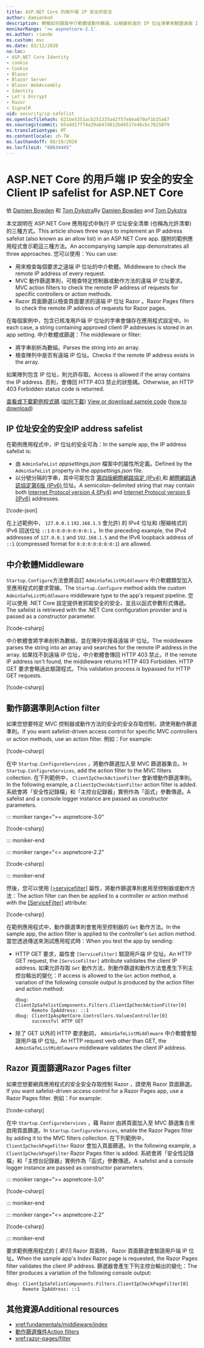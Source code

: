 ```yaml
---
title: ASP.NET Core 的用戶端 IP 安全的安全
author: damienbod
description: 瞭解如何撰寫中介軟體或動作篩選，以根據核准的 IP 位址清單來驗證遠端 IP 位址。
monikerRange: '>= aspnetcore-2.1'
ms.author: riande
ms.custom: mvc
ms.date: 03/12/2020
no-loc:
- ASP.NET Core Identity
- cookie
- Cookie
- Blazor
- Blazor Server
- Blazor WebAssembly
- Identity
- Let's Encrypt
- Razor
- SignalR
uid: security/ip-safelist
ms.openlocfilehash: 621be5351acb251335a42f57e8ea670af1b35a87
ms.sourcegitcommit: 65add17f74a29a647d812b04517e46cbc78258f9
ms.translationtype: MT
ms.contentlocale: zh-TW
ms.lasthandoff: 08/19/2020
ms.locfileid: "88634445"
---
```

# <a name="client-ip-safelist-for-aspnet-core"></a><span data-ttu-id="11084-103">ASP.NET Core 的用戶端 IP 安全的安全</span><span class="sxs-lookup"><span data-stu-id="11084-103">Client IP safelist for ASP.NET Core</span></span>

<span data-ttu-id="11084-104">依 [Damien Bowden](https://twitter.com/damien_bod) 和 [Tom Dykstra](https://github.com/tdykstra)</span><span class="sxs-lookup"><span data-stu-id="11084-104">By [Damien Bowden](https://twitter.com/damien_bod) and [Tom Dykstra](https://github.com/tdykstra)</span></span>
 
<span data-ttu-id="11084-105">本文說明在 ASP.NET Core 應用程式中執行 IP 位址安全清單 (也稱為允許清單) 的三種方式。</span><span class="sxs-lookup"><span data-stu-id="11084-105">This article shows three ways to implement an IP address safelist (also known as an allow list) in an ASP.NET Core app.</span></span> <span data-ttu-id="11084-106">隨附的範例應用程式會示範這三種方法。</span><span class="sxs-lookup"><span data-stu-id="11084-106">An accompanying sample app demonstrates all three approaches.</span></span> <span data-ttu-id="11084-107">您可以使用：</span><span class="sxs-lookup"><span data-stu-id="11084-107">You can use:</span></span>

* <span data-ttu-id="11084-108">用來檢查每個要求之遠端 IP 位址的中介軟體。</span><span class="sxs-lookup"><span data-stu-id="11084-108">Middleware to check the remote IP address of every request.</span></span>
* <span data-ttu-id="11084-109">MVC 動作篩選準則，可檢查特定控制器或動作方法的遠端 IP 位址要求。</span><span class="sxs-lookup"><span data-stu-id="11084-109">MVC action filters to check the remote IP address of requests for specific controllers or action methods.</span></span>
* <span data-ttu-id="11084-110">Razor 頁面篩選以檢查頁面要求的遠端 IP 位址 Razor 。</span><span class="sxs-lookup"><span data-stu-id="11084-110">Razor Pages filters to check the remote IP address of requests for Razor pages.</span></span>

<span data-ttu-id="11084-111">在每個案例中，包含已核准用戶端 IP 位址的字串會儲存在應用程式設定中。</span><span class="sxs-lookup"><span data-stu-id="11084-111">In each case, a string containing approved client IP addresses is stored in an app setting.</span></span> <span data-ttu-id="11084-112">中介軟體或篩選：</span><span class="sxs-lookup"><span data-stu-id="11084-112">The middleware or filter:</span></span>

* <span data-ttu-id="11084-113">將字串剖析為數組。</span><span class="sxs-lookup"><span data-stu-id="11084-113">Parses the string into an array.</span></span> 
* <span data-ttu-id="11084-114">檢查陣列中是否有遠端 IP 位址。</span><span class="sxs-lookup"><span data-stu-id="11084-114">Checks if the remote IP address exists in the array.</span></span>

<span data-ttu-id="11084-115">如果陣列包含 IP 位址，則允許存取。</span><span class="sxs-lookup"><span data-stu-id="11084-115">Access is allowed if the array contains the IP address.</span></span> <span data-ttu-id="11084-116">否則，會傳回 HTTP 403 禁止的狀態碼。</span><span class="sxs-lookup"><span data-stu-id="11084-116">Otherwise, an HTTP 403 Forbidden status code is returned.</span></span>

<span data-ttu-id="11084-117">[查看或下載範例程式碼](https://github.com/dotnet/AspNetCore.Docs/tree/master/aspnetcore/security/ip-safelist/samples) ([如何下載](xref:index#how-to-download-a-sample)) </span><span class="sxs-lookup"><span data-stu-id="11084-117">[View or download sample code](https://github.com/dotnet/AspNetCore.Docs/tree/master/aspnetcore/security/ip-safelist/samples) ([how to download](xref:index#how-to-download-a-sample))</span></span>

## <a name="ip-address-safelist"></a><span data-ttu-id="11084-118">IP 位址安全的安全</span><span class="sxs-lookup"><span data-stu-id="11084-118">IP address safelist</span></span>

<span data-ttu-id="11084-119">在範例應用程式中，IP 位址的安全可為：</span><span class="sxs-lookup"><span data-stu-id="11084-119">In the sample app, the IP address safelist is:</span></span>

* <span data-ttu-id="11084-120">由 `AdminSafeList` *appsettings.json* 檔案中的屬性所定義。</span><span class="sxs-lookup"><span data-stu-id="11084-120">Defined by the `AdminSafeList` property in the *appsettings.json* file.</span></span>
* <span data-ttu-id="11084-121">以分號分隔的字串，其中可能包含 [第四版網際網路協定 (IPv4) ](https://wikipedia.org/wiki/IPv4) 和 [網際網路通訊協定第6版 (IPv6) ](https://wikipedia.org/wiki/IPv6) 位址。</span><span class="sxs-lookup"><span data-stu-id="11084-121">A semicolon-delimited string that may contain both [Internet Protocol version 4 (IPv4)](https://wikipedia.org/wiki/IPv4) and [Internet Protocol version 6 (IPv6)](https://wikipedia.org/wiki/IPv6) addresses.</span></span>

[!code-json[](ip-safelist/samples/3.x/ClientIpAspNetCore/appsettings.json?range=1-3&highlight=2)]

<span data-ttu-id="11084-122">在上述範例中， `127.0.0.1` `192.168.1.5` 會允許) 的 IPv4 位址和 (壓縮格式的 IPv6 回送位址 `::1` `0:0:0:0:0:0:0:1` 。</span><span class="sxs-lookup"><span data-stu-id="11084-122">In the preceding example, the IPv4 addresses of `127.0.0.1` and `192.168.1.5` and the IPv6 loopback address of `::1` (compressed format for `0:0:0:0:0:0:0:1`) are allowed.</span></span>

## <a name="middleware"></a><span data-ttu-id="11084-123">中介軟體</span><span class="sxs-lookup"><span data-stu-id="11084-123">Middleware</span></span>

<span data-ttu-id="11084-124">`Startup.Configure`方法會將自訂 `AdminSafeListMiddleware` 中介軟體類型加入至應用程式的要求管線。</span><span class="sxs-lookup"><span data-stu-id="11084-124">The `Startup.Configure` method adds the custom `AdminSafeListMiddleware` middleware type to the app's request pipeline.</span></span> <span data-ttu-id="11084-125">您可以使用 .NET Core 設定提供者抓取安全的安全，並且以函式參數形式傳遞。</span><span class="sxs-lookup"><span data-stu-id="11084-125">The safelist is retrieved with the .NET Core configuration provider and is passed as a constructor parameter.</span></span>

[!code-csharp[](ip-safelist/samples/3.x/ClientIpAspNetCore/Startup.cs?name=snippet_ConfigureAddMiddleware)]

<span data-ttu-id="11084-126">中介軟體會將字串剖析為數組，並在陣列中搜尋遠端 IP 位址。</span><span class="sxs-lookup"><span data-stu-id="11084-126">The middleware parses the string into an array and searches for the remote IP address in the array.</span></span> <span data-ttu-id="11084-127">如果找不到遠端 IP 位址，中介軟體會傳回 HTTP 403 禁止。</span><span class="sxs-lookup"><span data-stu-id="11084-127">If the remote IP address isn't found, the middleware returns HTTP 403 Forbidden.</span></span> <span data-ttu-id="11084-128">HTTP GET 要求會略過此驗證程式。</span><span class="sxs-lookup"><span data-stu-id="11084-128">This validation process is bypassed for HTTP GET requests.</span></span>

[!code-csharp[](ip-safelist/samples/Shared/ClientIpSafelistComponents/Middlewares/AdminSafeListMiddleware.cs?name=snippet_ClassOnly)]

## <a name="action-filter"></a><span data-ttu-id="11084-129">動作篩選準則</span><span class="sxs-lookup"><span data-stu-id="11084-129">Action filter</span></span>

<span data-ttu-id="11084-130">如果您想要特定 MVC 控制器或動作方法的安全的安全存取控制，請使用動作篩選準則。</span><span class="sxs-lookup"><span data-stu-id="11084-130">If you want safelist-driven access control for specific MVC controllers or action methods, use an action filter.</span></span> <span data-ttu-id="11084-131">例如：</span><span class="sxs-lookup"><span data-stu-id="11084-131">For example:</span></span>

[!code-csharp[](ip-safelist/samples/Shared/ClientIpSafelistComponents/Filters/ClientIpCheckActionFilter.cs?name=snippet_ClassOnly)]

<span data-ttu-id="11084-132">在中 `Startup.ConfigureServices` ，將動作篩選加入至 MVC 篩選器集合。</span><span class="sxs-lookup"><span data-stu-id="11084-132">In `Startup.ConfigureServices`, add the action filter to the MVC filters collection.</span></span> <span data-ttu-id="11084-133">在下列範例中， `ClientIpCheckActionFilter` 會新增動作篩選準則。</span><span class="sxs-lookup"><span data-stu-id="11084-133">In the following example, a `ClientIpCheckActionFilter` action filter is added.</span></span> <span data-ttu-id="11084-134">系統會將「安全性記錄檔」和「主控台記錄器」實例作為「函式」參數傳遞。</span><span class="sxs-lookup"><span data-stu-id="11084-134">A safelist and a console logger instance are passed as constructor parameters.</span></span>

::: moniker range=">= aspnetcore-3.0"

[!code-csharp[](ip-safelist/samples/3.x/ClientIpAspNetCore/Startup.cs?name=snippet_ConfigureServicesActionFilter)]

::: moniker-end

::: moniker range="<= aspnetcore-2.2"

[!code-csharp[](ip-safelist/samples/2.x/ClientIpAspNetCore/Startup.cs?name=snippet_ConfigureServicesActionFilter)]

::: moniker-end

<span data-ttu-id="11084-135">然後，您可以使用 [[>servicefilter]](xref:Microsoft.AspNetCore.Mvc.ServiceFilterAttribute) 屬性，將動作篩選準則套用至控制器或動作方法：</span><span class="sxs-lookup"><span data-stu-id="11084-135">The action filter can then be applied to a controller or action method with the [[ServiceFilter]](xref:Microsoft.AspNetCore.Mvc.ServiceFilterAttribute) attribute:</span></span>

[!code-csharp[](ip-safelist/samples/3.x/ClientIpAspNetCore/Controllers/ValuesController.cs?name=snippet_ActionFilter&highlight=1)]

<span data-ttu-id="11084-136">在範例應用程式中，動作篩選準則會套用至控制器的 `Get` 動作方法。</span><span class="sxs-lookup"><span data-stu-id="11084-136">In the sample app, the action filter is applied to the controller's `Get` action method.</span></span> <span data-ttu-id="11084-137">當您透過傳送來測試應用程式時：</span><span class="sxs-lookup"><span data-stu-id="11084-137">When you test the app by sending:</span></span>

* <span data-ttu-id="11084-138">HTTP GET 要求，屬性會 `[ServiceFilter]` 驗證用戶端 IP 位址。</span><span class="sxs-lookup"><span data-stu-id="11084-138">An HTTP GET request, the `[ServiceFilter]` attribute validates the client IP address.</span></span> <span data-ttu-id="11084-139">如果允許存取 `Get` 動作方法，則動作篩選和動作方法會產生下列主控台輸出的變化：</span><span class="sxs-lookup"><span data-stu-id="11084-139">If access is allowed to the `Get` action method, a variation of the following console output is produced by the action filter and action method:</span></span>

    ```
    dbug: ClientIpSafelistComponents.Filters.ClientIpCheckActionFilter[0]
          Remote IpAddress: ::1
    dbug: ClientIpAspNetCore.Controllers.ValuesController[0]
          successful HTTP GET    
    ```

* <span data-ttu-id="11084-140">除了 GET 以外的 HTTP 要求動詞， `AdminSafeListMiddleware` 中介軟體會驗證用戶端 IP 位址。</span><span class="sxs-lookup"><span data-stu-id="11084-140">An HTTP request verb other than GET, the `AdminSafeListMiddleware` middleware validates the client IP address.</span></span>

## <a name="no-locrazor-pages-filter"></a><span data-ttu-id="11084-141">Razor 頁面篩選</span><span class="sxs-lookup"><span data-stu-id="11084-141">Razor Pages filter</span></span>

<span data-ttu-id="11084-142">如果您想要網頁應用程式的安全安全存取控制 Razor ，請使用 Razor 頁面篩選。</span><span class="sxs-lookup"><span data-stu-id="11084-142">If you want safelist-driven access control for a Razor Pages app, use a Razor Pages filter.</span></span> <span data-ttu-id="11084-143">例如：</span><span class="sxs-lookup"><span data-stu-id="11084-143">For example:</span></span>

[!code-csharp[](ip-safelist/samples/Shared/ClientIpSafelistComponents/Filters/ClientIpCheckPageFilter.cs?name=snippet_ClassOnly)]

<span data-ttu-id="11084-144">在中 `Startup.ConfigureServices` ，藉 Razor 由將頁面加入至 MVC 篩選集合來啟用頁面篩選。</span><span class="sxs-lookup"><span data-stu-id="11084-144">In `Startup.ConfigureServices`, enable the Razor Pages filter by adding it to the MVC filters collection.</span></span> <span data-ttu-id="11084-145">在下列範例中， `ClientIpCheckPageFilter` Razor 會加入頁面篩選。</span><span class="sxs-lookup"><span data-stu-id="11084-145">In the following example, a `ClientIpCheckPageFilter` Razor Pages filter is added.</span></span> <span data-ttu-id="11084-146">系統會將「安全性記錄檔」和「主控台記錄器」實例作為「函式」參數傳遞。</span><span class="sxs-lookup"><span data-stu-id="11084-146">A safelist and a console logger instance are passed as constructor parameters.</span></span>

::: moniker range=">= aspnetcore-3.0"

[!code-csharp[](ip-safelist/samples/3.x/ClientIpAspNetCore/Startup.cs?name=snippet_ConfigureServicesPageFilter)]

::: moniker-end

::: moniker range="<= aspnetcore-2.2"

[!code-csharp[](ip-safelist/samples/2.x/ClientIpAspNetCore/Startup.cs?name=snippet_ConfigureServicesPageFilter)]

::: moniker-end

<span data-ttu-id="11084-147">要求範例應用程式的 [ *索引*] Razor 頁面時， Razor 頁面篩選會驗證用戶端 IP 位址。</span><span class="sxs-lookup"><span data-stu-id="11084-147">When the sample app's *Index* Razor page is requested, the Razor Pages filter validates the client IP address.</span></span> <span data-ttu-id="11084-148">篩選器會產生下列主控台輸出的變化：</span><span class="sxs-lookup"><span data-stu-id="11084-148">The filter produces a variation of the following console output:</span></span>

```
dbug: ClientIpSafelistComponents.Filters.ClientIpCheckPageFilter[0]
      Remote IpAddress: ::1
```

## <a name="additional-resources"></a><span data-ttu-id="11084-149">其他資源</span><span class="sxs-lookup"><span data-stu-id="11084-149">Additional resources</span></span>

* <xref:fundamentals/middleware/index>
* [<span data-ttu-id="11084-150">動作篩選條件</span><span class="sxs-lookup"><span data-stu-id="11084-150">Action filters</span></span>](xref:mvc/controllers/filters#action-filters)
* <xref:razor-pages/filter>
